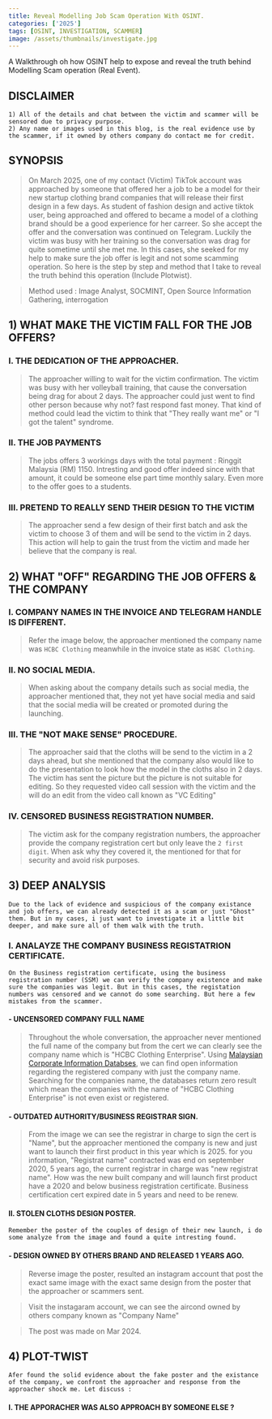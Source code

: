```yaml
---
title: Reveal Modelling Job Scam Operation With OSINT.
categories: ['2025']
tags: [OSINT, INVESTIGATION, SCAMMER]
image: /assets/thumbnails/investigate.jpg
---
```


A Walkthrough oh how OSINT help to expose and reveal the truth behind Modelling Scam operation (Real Event).


## DISCLAIMER

```
1) All of the details and chat between the victim and scammer will be sensored due to privacy purpose.
2) Any name or images used in this blog, is the real evidence use by the scammer, if it owned by others company do contact me for credit.  
```

## SYNOPSIS

> On March 2025, one of my contact (Victim) TikTok account was approached by someone that offered her a job to be a model for their new startup clothing brand companies that will release their first design in a few days. As student of fashion design and active tiktok user, being approached and offered to became a model of a clothing brand should be a good experience for her carreer. So she accept the offer and the conversation was continued on Telegram. Luckily the victim was busy with her training so the conversation was drag for quite sometime until she met me. In this cases, she seeked for my help to make sure the job offer is legit and not some scamming operation. So here is the step by step and method that I take to reveal the truth behind this operation (Include Plotwist). 

> Method used : Image Analyst, SOCMINT, Open Source Information Gathering, interrogation

## 1) WHAT MAKE THE  VICTIM FALL FOR THE JOB OFFERS? 

### I. THE DEDICATION OF THE APPROACHER. 
> The approacher willing to wait for the victim confirmation. The victim was busy with her volleyball training, that cause the conversation being drag for about 2 days. The approacher could just went to find other person because why not? fast respond fast money. That kind of method could lead the victim to think that "They really want me" or "I got the talent" syndrome. 

### II. THE JOB PAYMENTS 
> The jobs offers 3 workings days with the total payment : Ringgit Malaysia (RM) 1150. Intresting and good offer indeed since with that amount, it could be someone else part time monthly salary. Even more to the offer goes to a students.

### III. PRETEND TO REALLY SEND THEIR DESIGN TO THE VICTIM 
> The approacher send a few design of their first batch and ask the victim to choose 3 of them and will be send to the victim in 2 days. This action will help to gain the trust from the victim and made her believe that the company is real.

## 2) WHAT "OFF" REGARDING THE JOB OFFERS & THE COMPANY

### I. COMPANY NAMES IN THE INVOICE AND TELEGRAM HANDLE IS DIFFERENT. 
> Refer the image below, the approacher mentioned the company name was `HCBC Clothing` meanwhile in the invoice state as `HSBC Clothing`.

### II. NO SOCIAL MEDIA. 
> When asking about the company details such as social media, the approacher mentioned that, they not yet have social media and said that the social media will be created or promoted during the launching.

### III. THE "NOT MAKE SENSE" PROCEDURE. 
> The approacher said that the cloths will be send to the victim in a 2 days ahead, but she mentioned that the company also would like to do the presentation to look how the model in the cloths also in 2 days. The victim has sent the picture but the picture is not suitable for editing. So they requested video call session with the victim and the will do an edit from the video call known as "VC Editing" 

### IV. CENSORED BUSINESS REGISTRATION NUMBER. 
> The victim ask for the company registration numbers, the approacher provide the company registration cert but only leave the `2 first digit`. When ask why they covered it, the mentioned for that for security and avoid risk purposes.

## 3) DEEP ANALYSIS 

```
Due to the lack of evidence and suspicious of the company existance and job offers, we can already detected it as a scam or just "Ghost" them. But in my cases, i just want to investigate it a little bit deeper, and make sure all of them walk with the truth. 
```

### I. ANALAYZE THE COMPANY BUSINESS REGISTATRION CERTIFICATE. 
```
On the Business registration certificate, using the business registration number (SSM) we can verify the company existence and make sure the companies was legit. But in this cases, the registation numbers was censored and we cannot do some searching. But here a few mistakes from the scammer.
```

####  - UNCENSORED COMPANY FULL NAME

> Throughout the whole conversation, the approacher never mentioned the full name of the company but from the cert we can clearly see the company name which is "HCBC Clothing Enterprise". Using  [Malaysian Corporate Information Databses](https://www.mydata-ssm.com.my/homePage), we can find open information regarding the registered company with just the company name. Searching for the companies name, the databases return zero result which mean the companies with the name of "HCBC Clothing Enterprise" is not even exist or registered.

#### - OUTDATED AUTHORITY/BUSINESS REGISTRAR SIGN. 

> From the image we can see the registrar in charge to sign the cert is "Name", but the approacher mentioned the company is new and just want to launch their first product in this year which is 2025. for you information, "Registrat name" contracted was end on september 2020, 5 years ago, the current registrar in charge was "new registrat name". How was the new built company and will launch first product have a 2020 and below business registration certificate. Business certification cert expired date in 5 years and need to be renew.

#### II. STOLEN CLOTHS DESIGN POSTER. 
```
Remember the poster of the couples of design of their new launch, i do some analyze from the image and found a quite intresting found. 
```

#### - DESIGN OWNED BY OTHERS BRAND AND RELEASED 1 YEARS AGO. 

> Reverse image the poster, resulted an instagram account that post the exact same image with the exact same design from the poster that the approacher or scammers sent.


> Visit the instagaram account, we can see the aircond owned by others company known as "Company Name"

> The post was made on Mar 2024.


## 4) PLOT-TWIST 

```
Afer found the solid evidence about the fake poster and the existance of the company, we confront the approacher and response from the approacher shock me. Let discuss : 
```

#### I.  THE APPORACHER WAS ALSO APPROACH BY SOMEONE ELSE ? 






